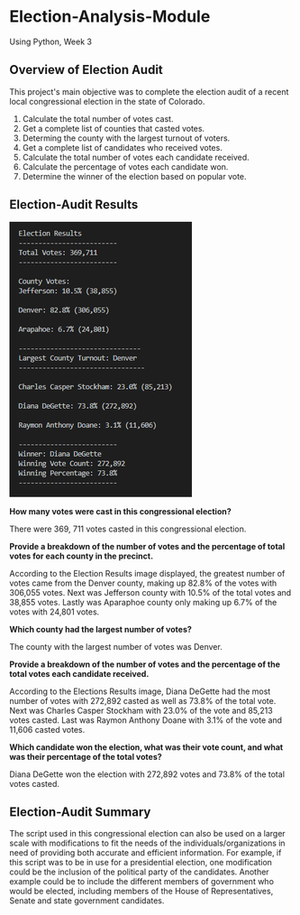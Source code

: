 # Election-Analysis-Module
Using Python, Week 3

## Overview of Election Audit
This project's main objective was to complete the election audit of a recent local congressional election in the state of Colorado.

1. Calculate the total number of votes cast.
2. Get a complete list of counties that casted votes.
3. Determing the county with the largest turnout of voters.
4. Get a complete list of candidates who received votes.
5. Calculate the total number of votes each candidate received.
6. Calculate the percentage of votes each candidate won.
7. Determine the winner of the election based on popular vote.

## Election-Audit Results

![Election_Results](Resources/command_terminal_election_analysis.png)

**How many votes were cast in this congressional election?**

There were 369, 711 votes casted in this congressional election.

**Provide a breakdown of the number of votes and the percentage of total votes for each county in the precinct.**

According to the Election Results image displayed, the greatest number of votes came from the Denver county, making up 82.8% of the votes with 306,055 votes. Next was Jefferson county with 10.5% of the total votes and 38,855 votes. Lastly was Aparaphoe county only making up 6.7% of the votes with 24,801 votes. 

**Which county had the largest number of votes?**

The county with the largest number of votes was Denver.

**Provide a breakdown of the number of votes and the percentage of the total votes each candidate received.**

According to the Elections Results image, Diana DeGette had the most number of votes with 272,892 casted as well as 73.8% of the total vote. Next was Charles Casper Stockham with 23.0% of the vote and 85,213 votes casted. Last was Raymon Anthony Doane with 3.1% of the vote and 11,606 casted votes.
 
**Which candidate won the election, what was their vote count, and what was their percentage of the total votes?**

Diana DeGette won the election with 272,892 votes and 73.8% of the total votes casted.

## Election-Audit Summary

The script used in this congressional election can also be used on a larger scale with modifications to fit the needs of the individuals/organizations in need of providing both accurate and efficient information. For example, if this script was to be in use for a presidential election, one modification could be the inclusion of the political party of the candidates. Another example could be to include the different members of government who would be elected, including members of the House of Representatives, Senate and state government candidates.
